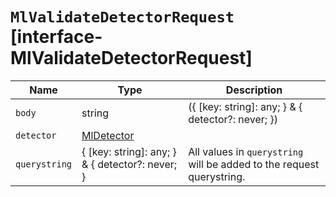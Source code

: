 # `MlValidateDetectorRequest` [interface-MlValidateDetectorRequest]

| Name | Type | Description |
| - | - | - |
| `body` | string | ({ [key: string]: any; } & { detector?: never; }) | All values in `body` will be added to the request body. |
| `detector` | [MlDetector](./MlDetector.md) | &nbsp; |
| `querystring` | { [key: string]: any; } & { detector?: never; } | All values in `querystring` will be added to the request querystring. |

